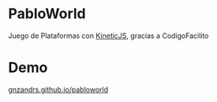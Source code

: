 # PabloWorld
Juego de Plataformas con [KineticJS](https://github.com/ericdrowell/KineticJS/), gracias a CodigoFacilito

# Demo
[gnzandrs.github.io/pabloworld](http://gnzandrs.github.io/pabloworld)
